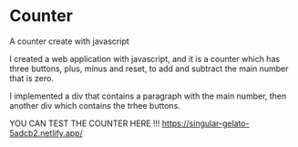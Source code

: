 # Counter
A counter create with javascript

I created a web application with javascript, and it is a counter which has three buttons,
plus, minus and reset, to add and subtract the main number that is zero.

I implemented a div that contains a paragraph with the main number,
then another div which contains the trhee buttons.

YOU CAN TEST THE COUNTER HERE !!!
https://singular-gelato-5adcb2.netlify.app/

